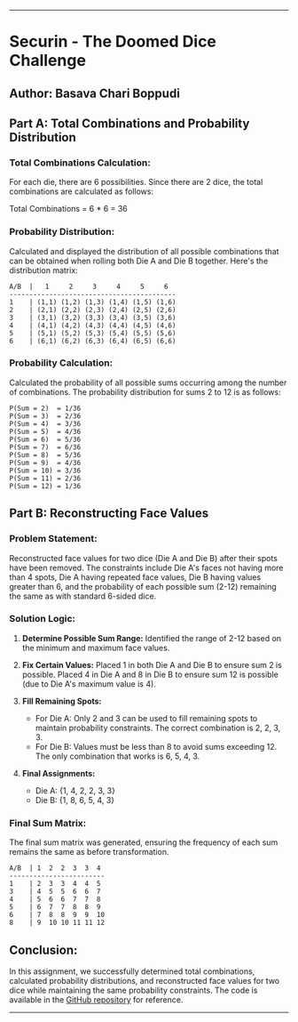 

---

# Securin - The Doomed Dice Challenge

## Author: Basava Chari Boppudi

## Part A: Total Combinations and Probability Distribution

### Total Combinations Calculation:

For each die, there are 6 possibilities. Since there are 2 dice, the total combinations are calculated as follows:

Total Combinations = 6 * 6 = 36

### Probability Distribution:

Calculated and displayed the distribution of all possible combinations that can be obtained when rolling both Die A and Die B together. Here's the distribution matrix:

```
A/B  |   1     2     3     4     5     6
------------------------------------------
1    | (1,1) (1,2) (1,3) (1,4) (1,5) (1,6)
2    | (2,1) (2,2) (2,3) (2,4) (2,5) (2,6)
3    | (3,1) (3,2) (3,3) (3,4) (3,5) (3,6)
4    | (4,1) (4,2) (4,3) (4,4) (4,5) (4,6)
5    | (5,1) (5,2) (5,3) (5,4) (5,5) (5,6)
6    | (6,1) (6,2) (6,3) (6,4) (6,5) (6,6)
```

### Probability Calculation:

Calculated the probability of all possible sums occurring among the number of combinations. The probability distribution for sums 2 to 12 is as follows:

```
P(Sum = 2)  = 1/36
P(Sum = 3)  = 2/36
P(Sum = 4)  = 3/36
P(Sum = 5)  = 4/36
P(Sum = 6)  = 5/36
P(Sum = 7)  = 6/36
P(Sum = 8)  = 5/36
P(Sum = 9)  = 4/36
P(Sum = 10) = 3/36
P(Sum = 11) = 2/36
P(Sum = 12) = 1/36
```

## Part B: Reconstructing Face Values

### Problem Statement:

Reconstructed face values for two dice (Die A and Die B) after their spots have been removed. The constraints include Die A's faces not having more than 4 spots, Die A having repeated face values, Die B having values greater than 6, and the probability of each possible sum (2-12) remaining the same as with standard 6-sided dice.

### Solution Logic:

1. **Determine Possible Sum Range:**
   Identified the range of 2-12 based on the minimum and maximum face values.

2. **Fix Certain Values:**
   Placed 1 in both Die A and Die B to ensure sum 2 is possible. Placed 4 in Die A and 8 in Die B to ensure sum 12 is possible (due to Die A's maximum value is 4).

3. **Fill Remaining Spots:**
   - For Die A: Only 2 and 3 can be used to fill remaining spots to maintain probability constraints. The correct combination is 2, 2, 3, 3.
   - For Die B: Values must be less than 8 to avoid sums exceeding 12. The only combination that works is 6, 5, 4, 3.

4. **Final Assignments:**
   - Die A: {1, 4, 2, 2, 3, 3}
   - Die B: {1, 8, 6, 5, 4, 3}

### Final Sum Matrix:

The final sum matrix was generated, ensuring the frequency of each sum remains the same as before transformation.

```
A/B  | 1  2  2  3  3  4
------------------------
1    | 2  3  3  4  4  5
3    | 4  5  5  6  6  7
4    | 5  6  6  7  7  8
5    | 6  7  7  8  8  9
6    | 7  8  8  9  9  10
8    | 9  10 10 11 11 12
```



## Conclusion:

In this assignment, we successfully determined total combinations, calculated probability distributions, and reconstructed face values for two dice while maintaining the same probability constraints. The code is available in the [GitHub repository](https://github.com/Basavachari/Dice-Challenge) for reference.

---
